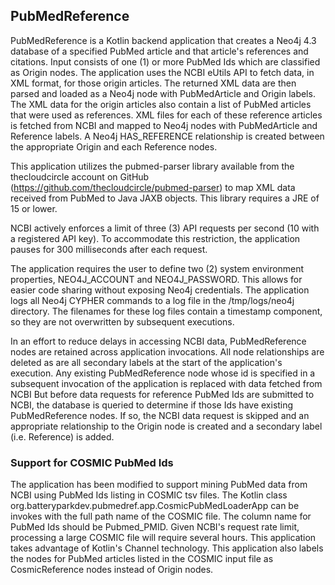 ## PubMedReference

PubMedReference is a Kotlin backend application that creates a Neo4j 4.3 database of 
a specified PubMed article and that article's references and citations. Input consists
of one (1) or more PubMed Ids which are classified as Origin nodes. The application uses the NCBI eUtils API to 
fetch data, in XML format, for those origin articles. The returned XML data are then
parsed and
loaded as a Neo4j node with PubMedArticle and Origin labels. The XML data for the origin 
articles also contain a list of PubMed articles that were used as references. XML files
for each of these reference articles is fetched from NCBI and mapped to Neo4j nodes with 
PubMedArticle and Reference labels. A Neo4j HAS_REFERENCE relationship is 
created between the appropriate Origin and  each Reference nodes.


This application utilizes the pubmed-parser library available from the thecloudcircle
account on GitHub (https://github.com/thecloudcircle/pubmed-parser) to map XML data
received from PubMed to Java JAXB objects. This library requires a JRE of 15 or lower.

NCBI actively enforces a limit of three (3) API requests per second 
(10 with a registered API key). To accommodate this restriction,
the application pauses for 300 milliseconds after 
each request.

The application requires the user to define two (2) system environment properties, 
NEO4J_ACCOUNT and NEO4J_PASSWORD. This allows for easier code sharing without 
exposing Neo4j credentials. The application logs all Neo4j CYPHER commands to a log
file in the /tmp/logs/neo4j directory. The filenames for these log files contain 
a timestamp component, so they are not overwritten by subsequent executions.

In an effort to reduce delays in accessing NCBI data, PubMedReference nodes are retained
across application invocations. All node relationships are deleted as are all
secondary labels at the start of the application's execution. Any existing
PubMedReference node whose id is specified in a subsequent invocation of the
application is replaced with data fetched from NCBI
But before data requests for reference PubMed Ids are submitted to NCBI, 
the database
is queried to determine if those Ids have existing PubMedReference nodes. If so, the
NCBI data request is skipped and an appropriate relationship to the Origin node is
created and a secondary label (i.e. Reference) is added.

### Support for COSMIC PubMed Ids

The application has been modified to support mining PubMed data from NCBI using
PubMed Ids listing in COSMIC tsv files. The Kotlin class 
org.batteryparkdev.pubmedref.app.CosmicPubMedLoaderApp can be invokes with the full path
name of the COSMIC file. The column name for PubMed Ids should be Pubmed_PMID. Given NCBI's
request rate limit, processing a large COSMIC file will require several hours. 
This application takes advantage of Kotlin's Channel technology.
This application also labels the nodes for PubMed articles listed in the COSMIC input file
as CosmicReference nodes instead of Origin nodes.